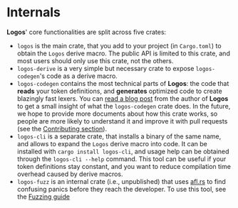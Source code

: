 # Internals

**Logos**' core functionalities are split across five crates:

- `logos` is the main crate, that you add to your project (in `Cargo.toml`)
  to obtain the `Logos` derive macro. The public API is limited to this crate,
  and most users should only use this crate, not the others.
- `logos-derive` is a very simple but necessary crate to expose `logos-codegen`'s code as a derive macro.
- `logos-codegen` contains the most technical parts of **Logos**: the code
  that **reads** your token definitions, and **generates** optimized code
  to create blazingly fast lexers.
  You can [read a blog post](https://maciej.codes/2020-04-19-stacking-luts-in-logos.html)
  from the author of **Logos** to get a small insight of what the
  `logos-codegen` crate does. In the future, we hope to provide more documents
  about how this crate works, so people are more likely to understand it and
  improve it with pull requests (see the
  [Contributing section](../contributing.md)).
- `logos-cli` is a separate crate, that installs a binary of the same name,
  and allows to expand the `Logos` derive macro into code.
  It can be installed with `cargo install logos-cli`,
  and usage help can be obtained through the `logos-cli --help` command.
  This tool can be useful if your token definitions stay constant, and
  you want to reduce compilation time overhead caused by derive macros.
- `logos-fuzz` is an internal crate (i.e., unpublished) that uses [afl.rs](https://github.com/rust-fuzz/afl.rs)
  to find confusing panics before they reach the developer.
  To use this tool, see the [Fuzzing guide]('./fuzzing.md')
